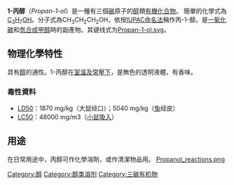 **1-丙醇**（*Propan-1-ol*）是一種有三個[碳](../Page/碳.md "wikilink")原子的[醇](../Page/醇.md "wikilink")類[有機化合物](https://zh.wikipedia.org/wiki/有機化合物 "wikilink")。 簡單的化學式為[C](../Page/碳.md "wikilink")<sub>3</sub>[H](https://zh.wikipedia.org/wiki/氫 "wikilink")<sub>7</sub>[OH](https://zh.wikipedia.org/wiki/羟 "wikilink")。分子式為CH<sub>3</sub>CH<sub>2</sub>CH<sub>2</sub>OH，依按[IUPAC命名法](../Page/IUPAC命名法.md "wikilink")稱作丙-1-醇。是[一氧化碳](../Page/一氧化碳.md "wikilink")和[氫合成](https://zh.wikipedia.org/wiki/氫 "wikilink")[甲醇](../Page/甲醇.md "wikilink")時的副產物。其键线式为[Propan-1-ol.svg](https://zh.wikipedia.org/wiki/File:Propan-1-ol.svg "fig:Propan-1-ol.svg")。

## 物理化學特性

具有[醇](../Page/醇.md "wikilink")的通性。1-丙醇在[室溫及](https://zh.wikipedia.org/wiki/室溫 "wikilink")[常壓下](https://zh.wikipedia.org/wiki/常壓 "wikilink")，是無色的透明液體，有香味。

### 毒性資料

  - [LD50](https://zh.wikipedia.org/wiki/LD50 "wikilink")：1870 mg/kg（大鼠经口）；5040 mg/kg（[兔](../Page/兔.md "wikilink")经皮）
  - [LC50](https://zh.wikipedia.org/wiki/LC50 "wikilink")：48000 mg/m3（[小鼠](https://zh.wikipedia.org/wiki/小鼠 "wikilink")[吸入](https://zh.wikipedia.org/wiki/吸入 "wikilink")）

## 用途

在日常用途中，丙醇可作化學溶劑，或作清潔物品用。 [Propanol_reactions.png](https://zh.wikipedia.org/wiki/File:Propanol_reactions.png "fig:Propanol_reactions.png")

[Category:醇](https://zh.wikipedia.org/wiki/Category:醇 "wikilink") [Category:醇类溶剂](https://zh.wikipedia.org/wiki/Category:醇类溶剂 "wikilink") [Category:三碳有机物](https://zh.wikipedia.org/wiki/Category:三碳有机物 "wikilink")